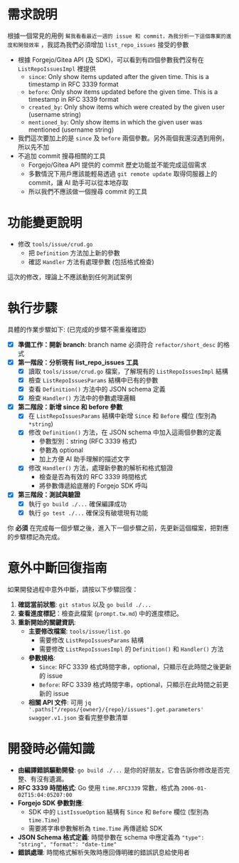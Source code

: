# 需求說明

根據一個常見的用例 `幫我看看最近一週的 issue 和 commit，為我分析一下這個專案的進度和開發效率` ，我認為我們必須增加 `list_repo_issues` 接受的參數

- 根據 Forgejo/Gitea API (及 SDK)，可以看到有四個參數我們沒有在 `ListRepoIssuesImpl` 裡提供
  * `since`: Only show items updated after the given time. This is a timestamp in RFC 3339 format
  * `before`: Only show items updated before the given time. This is a timestamp in RFC 3339 format
  * `created_by`: Only show items which were created by the given user (username string)
  * `mentioned_by`: Only show items in which the given user was mentioned (username string)
- 我們這次要加上的是 `since` 及 `before` 兩個參數。另外兩個我還沒遇到用例，所以先不加
- 不追加 commit 搜尋相關的工具
  * Forgejo/Gitea API 提供的 commit 歷史功能並不能完成這個需求
  * 多數情況下用戶應該能輕易透過 `git remote update` 取得伺服器上的 commit，讓 AI 助手可以從本地存取
  * 所以我們不應該做一個搜尋 commit 的工具

# 功能變更說明

- 修改 `tools/issue/crud.go`
  - 把 `Definition` 方法加上新的參數
  - 確認 `Handler` 方法有處理參數 (包括格式檢查)
  
這次的修改，理論上不應該動到任何測試案例

# 執行步驟

具體的作業步驟如下: (已完成的步驟不需重複確認)

- [x] **準備工作：開新 branch**: branch name 必須符合 `refactor/short_desc` 的格式
- [x] **第一階段：分析現有 list_repo_issues 工具**
    - [x] 讀取 `tools/issue/crud.go` 檔案，了解現有的 `ListRepoIssuesImpl` 結構
    - [x] 檢查 `ListRepoIssuesParams` 結構中已有的參數
    - [x] 查看 `Definition()` 方法中的 JSON schema 定義
    - [x] 檢查 `Handler()` 方法中的參數處理邏輯
- [x] **第二階段：新增 since 和 before 參數**
    - [x] 在 `ListRepoIssuesParams` 結構中新增 `Since` 和 `Before` 欄位 (型別為 `*string`)
    - [x] 修改 `Definition()` 方法，在 JSON schema 中加入這兩個參數的定義
        - 參數型別：string (RFC 3339 格式)
        - 參數為 optional
        - 加上方便 AI 助手理解的描述文字
    - [x] 修改 `Handler()` 方法，處理新參數的解析和格式驗證
        - 檢查是否為有效的 RFC 3339 時間格式
        - 將參數傳遞給底層的 Forgejo SDK 呼叫
- [x] **第三階段：測試與驗證**
    - [x] 執行 `go build ./...` 確保編譯成功
    - [x] 執行 `go test ./...` 確保沒有破壞現有功能

你 **必須** 在完成每一個步驟之後，進入下一個步驟之前，先更新這個檔案，把對應的步驟標記為完成。

# 意外中斷回復指南

如果開發過程中意外中斷，請按以下步驟回復：

1.  **確認當前狀態**: `git status` 以及 `go build ./...`
2.  **查看進度標記**：檢查此檔案 (`prompt.tw.md`) 中的進度標記。
3.  **重新開始的關鍵資訊**:
    - **主要修改檔案**: `tools/issue/list.go`
        - 需要修改 `ListRepoIssuesParams` 結構
        - 需要修改 `ListRepoIssuesImpl` 的 `Definition()` 和 `Handler()` 方法
    - **參數規格**:
        - `Since`: RFC 3339 格式時間字串，optional，只顯示在此時間之後更新的 issue
        - `Before`: RFC 3339 格式時間字串，optional，只顯示在此時間之前更新的 issue
    - **相關 API 文件**: 可用 `jq '.paths["/repos/{owner}/{repo}/issues"].get.parameters' swagger.v1.json` 查看完整參數清單

# 開發時必備知識

- **由編譯錯誤驅動開發**: `go build ./...` 是你的好朋友，它會告訴你修改是否完整、有沒有遺漏。
- **RFC 3339 時間格式**: Go 使用 `time.RFC3339` 常數，格式為 `2006-01-02T15:04:05Z07:00`
- **Forgejo SDK 參數對應**: 
  - SDK 中的 `ListIssueOption` 結構有 `Since` 和 `Before` 欄位 (型別為 `time.Time`)
  - 需要將字串參數解析為 `time.Time` 再傳遞給 SDK
- **JSON Schema 格式定義**: 時間參數在 schema 中應定義為 `"type": "string", "format": "date-time"`
- **錯誤處理**: 時間格式解析失敗時應回傳明確的錯誤訊息給使用者
